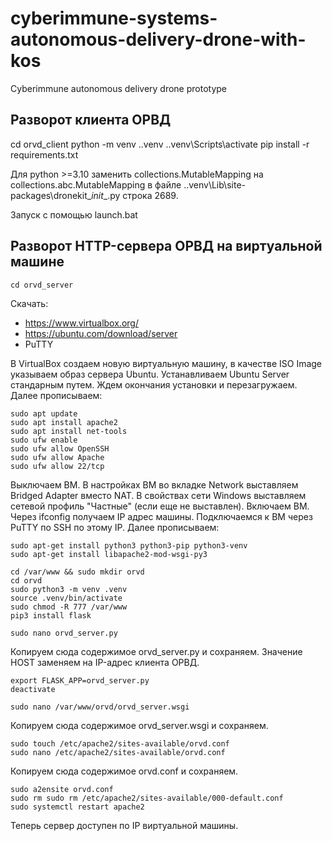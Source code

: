 # cyberimmune-systems-autonomous-delivery-drone-with-kos
Cyberimmune autonomous delivery drone prototype

## Разворот клиента ОРВД
cd orvd_client
python -m venv .\.venv
.\.venv\Scripts\activate
pip install -r requirements.txt

Для python >=3.10 заменить collections.MutableMapping на collections.abc.MutableMapping в файле .\.venv\Lib\site-packages\dronekit\__init__.py строка 2689.

Запуск с помощью launch.bat

## Разворот HTTP-сервера ОРВД на виртуальной машине
```
cd orvd_server
```
Скачать:
- https://www.virtualbox.org/
- https://ubuntu.com/download/server
- PuTTY

В VirtualBox создаем новую виртуальную машину, в качестве ISO Image указываем образ сервера Ubuntu.
Устанавливаем Ubuntu Server стандарным путем. Ждем окончания установки и перезагружаем.
Далее прописываем:
```
sudo apt update
sudo apt install apache2
sudo apt install net-tools
sudo ufw enable
sudo ufw allow OpenSSH
sudo ufw allow Apache
sudo ufw allow 22/tcp
```

Выключаем ВМ. В настройках ВМ во вкладке Network выставляем Bridged Adapter вместо NAT. В свойствах сети Windows выставляем сетевой профиль "Частные" (если еще не выставлен).
Включаем ВМ. Через ifconfig получаем IP адрес машины.
Подключаемся к ВМ через PuTTY по SSH по этому IP.
Далее прописываем:
```
sudo apt-get install python3 python3-pip python3-venv
sudo apt-get install libapache2-mod-wsgi-py3

cd /var/www && sudo mkdir orvd
cd orvd
sudo python3 -m venv .venv
source .venv/bin/activate
sudo chmod -R 777 /var/www
pip3 install flask

sudo nano orvd_server.py
```
Копируем сюда содержимое orvd_server.py и сохраняем. Значение HOST заменяем на IP-адрес клиента ОРВД.

```
export FLASK_APP=orvd_server.py
deactivate

sudo nano /var/www/orvd/orvd_server.wsgi
```
Копируем сюда содержимое orvd_server.wsgi и сохраняем.
```
sudo touch /etc/apache2/sites-available/orvd.conf
sudo nano /etc/apache2/sites-available/orvd.conf
```
Копируем сюда содержимое orvd.conf и сохраняем.
```
sudo a2ensite orvd.conf
sudo rm sudo rm /etc/apache2/sites-available/000-default.conf
sudo systemctl restart apache2
```
Теперь сервер доступен по IP виртуальной машины.